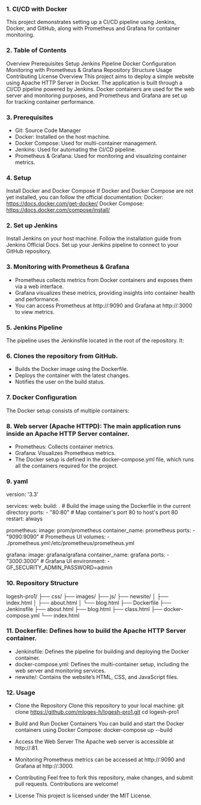 ### 1. CI/CD with Docker
This project demonstrates setting up a CI/CD pipeline using Jenkins, Docker, and GitHub, along with Prometheus and Grafana for container monitoring.

### 2. Table of Contents
Overview
Prerequisites
Setup
Jenkins Pipeline
Docker Configuration
Monitoring with Prometheus & Grafana
Repository Structure
Usage
Contributing
License
Overview
This project aims to deploy a simple website using Apache HTTP Server in Docker. The application is built through a CI/CD pipeline powered by Jenkins. Docker containers are used for the web server and monitoring purposes, and Prometheus and Grafana are set up for tracking container performance.

### 3. Prerequisites
* Git: Source Code Manager
* Docker: Installed on the host machine.
* Docker Compose: Used for multi-container management.
* Jenkins: Used for automating the CI/CD pipeline.
* Prometheus & Grafana: Used for monitoring and visualizing container metrics.

### 4. Setup
Install Docker and Docker Compose
If Docker and Docker Compose are not yet installed, you can follow the official documentation:
Docker: https://docs.docker.com/get-docker/
Docker Compose: https://docs.docker.com/compose/install/

### 2. Set up Jenkins
Install Jenkins on your host machine. Follow the installation guide from Jenkins Official Docs.
Set up your Jenkins pipeline to connect to your GitHub repository.

### 3. Monitoring with Prometheus & Grafana
* Prometheus collects metrics from Docker containers and exposes them via a web interface.
* Grafana visualizes these metrics, providing insights into container health and performance.
* You can access Prometheus at http://<host-ip>:9090 and Grafana at http://<host-ip>:3000 to view metrics.

### 5. Jenkins Pipeline
The pipeline uses the Jenkinsfile located in the root of the repository. It:

### 6. Clones the repository from GitHub.
* Builds the Docker image using the Dockerfile.
* Deploys the container with the latest changes.
* Notifies the user on the build status.

### 7. Docker Configuration
The Docker setup consists of multiple containers:

### 8. Web server (Apache HTTPD): The main application runs inside an Apache HTTP Server container.
* Prometheus: Collects container metrics.
* Grafana: Visualizes Prometheus metrics.
* The Docker setup is defined in the docker-compose.yml file, which runs all the containers required for the project.

### 9. yaml

version: '3.3'

services:
  web:
    build: .  # Build the image using the Dockerfile in the current directory
    ports:
      - "80:80"  # Map container's port 80 to host's port 80
    restart: always

  prometheus:
    image: prom/prometheus
    container_name: prometheus
    ports:
      - "9090:9090"  # Prometheus UI
    volumes:
      - ./prometheus.yml:/etc/prometheus/prometheus.yml

  grafana:
    image: grafana/grafana
    container_name: grafana
    ports:
      - "3000:3000"  # Grafana UI
    environment:
      - GF_SECURITY_ADMIN_PASSWORD=admin

### 10. Repository Structure
logesh-pro1/
├── css/
├── images/
├── js/
├── newsite/
│   ├── index.html
│   ├── about.html
│   └── blog.html
├── Dockerfile
├── Jenkinsfile
├── about.html
├── blog.html
├── class.html
├── docker-compose.yml
└── index.html

### 11. Dockerfile: Defines how to build the Apache HTTP Server container.
* Jenkinsfile: Defines the pipeline for building and deploying the Docker container.
* docker-compose.yml: Defines the multi-container setup, including the web server and monitoring services.
* newsite/: Contains the website’s HTML, CSS, and JavaScript files.

### 12. Usage

* Clone the Repository
Clone this repository to your local machine:
git clone https://github.com/mloges-h/logesh-pro1.git
cd logesh-pro1

* Build and Run Docker Containers
You can build and start the Docker containers using Docker Compose:
docker-compose up --build

* Access the Web Server
The Apache web server is accessible at http://<host-ip>:81.

* Monitoring
Prometheus metrics can be accessed at http://<host-ip>:9090 and Grafana at http://<host-ip>:3000.

* Contributing
Feel free to fork this repository, make changes, and submit pull requests. Contributions are welcome!

* License
This project is licensed under the MIT License.
